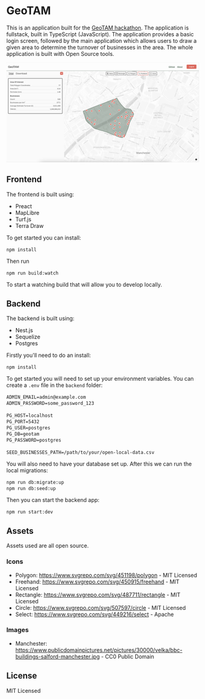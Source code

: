 # GeoTAM

This is an application built for the [GeoTAM hackathon](https://www.rebalance.earth/geotam-challenge). The application is fullstack, built in TypeScript (JavaScript). The application provides a basic login screen, followed by the main application which allows users to draw a given area to determine the turnover of businesses in the area. The whole application is built with Open Source tools. 

![GeoTAM App](screenshot.png "A screenshot of the GeoTAM application")

## Frontend

The frontend is built using:

* Preact
* MapLibre
* Turf.js
* Terra Draw

To get started you can install:

```
npm install
```

Then run 

```
npm run build:watch
```

To start a watching build that will allow you to develop locally.

## Backend

The backend is built using:

* Nest.js
* Sequelize
* Postgres

Firstly you'll need to do an install:

```shell
npm install 
```

To get started you will need to set up your environment variables. You can create a `.env` file in the `backend` folder:

```shell
ADMIN_EMAIL=admin@example.com
ADMIN_PASSWORD=some_password_123

PG_HOST=localhost
PG_PORT=5432
PG_USER=postgres
PG_DB=geotam
PG_PASSWORD=postgres

SEED_BUSINESSES_PATH=/path/to/your/open-local-data.csv
```

You will also need to have your database set up. After this we can run the local migrations:

```
npm run db:migrate:up
npm run db:seed:up
```

Then you can start the backend app:

```shell
npm run start:dev
```

## Assets

Assets used are all open source.

### Icons

- Polygon: https://www.svgrepo.com/svg/451198/polygon - MIT Licensed
- Freehand: https://www.svgrepo.com/svg/450915/freehand - MIT Licensed
- Rectangle: https://www.svgrepo.com/svg/487711/rectangle - MIT Licensed
- Circle: https://www.svgrepo.com/svg/507597/circle - MIT Licensed
- Select: https://www.svgrepo.com/svg/449216/select - Apache

### Images

- Manchester: https://www.publicdomainpictures.net/pictures/30000/velka/bbc-buildings-salford-manchester.jpg - CC0 Public Domain

## License 

MIT Licensed